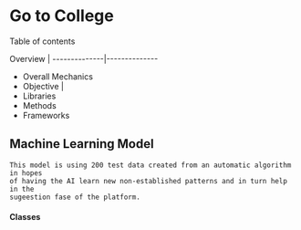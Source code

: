 # Go to College
 Table of contents

Overview | 
--------------|--------------
* Overall Mechanics
* Objective |
* Libraries
* Methods
* Frameworks


##

## Machine Learning Model

	This model is using 200 test data created from an automatic algorithm in hopes
	of having the AI learn new non-established patterns and in turn help in the
	sugeestion fase of the platform.

#### Classes
